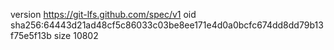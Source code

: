 version https://git-lfs.github.com/spec/v1
oid sha256:64443d21ad48cf5c86033c03be8ee171e4d0a0bcfc674dd8dd79b13f75e5f13b
size 10802
